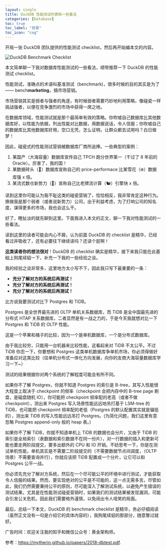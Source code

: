 ```yaml
---
layout: single 
title: DuckDB 性能测试列表和一些看法
categories: [Database]
toc: true
toc_label: "目录"
toc_icon: "cog"
---
```


开局一张 DuckDB 团队提供的性能测试 checklist，然后再开始编本文的内容。

![DuckDB Benchmark Checklist](https://note-1253446680.cos.ap-beijing.myqcloud.com/baf91902-3db4-4f4d-a7b2-d667b813a3f1.png)

本文简单聊一下我对数据库性能测试的一些看法，顺带推荐一下 DuckDB 的性能测试 checklist。

性能测试，准确点的术语叫基准测试（benchmark)，很多时候的目的其实是为了 —— bench**marketing**，搞市场营销。

市场营销其实是弱者与强者的角逐，有时候弱者需要巧妙地利用策略，像碰瓷一样挑战强者，以便在竞争激烈的市场中获得一席之地。

在数据库领域，性能测试就是那个最简单有效的策略。你吹嘘自己数据库比其他数据库好，以性能为依据，列出性能对比数据，用数据说话，令人信服；你吹嘘自己的数据库比其他数据库好用，空口无凭，怎么证明，让群众都去试用吗？白日做梦！

因此，碰瓷式的性能测试营销被数据库厂商所追捧。一些典型的案例：
1. 某国产（大海容量）数据库宣传自己 TPCH 跑分世界第一（干过了 8 年前的 Oracle）。厉害了，我的国！
2. 某数据砖头（🧱）数据库宣称自己的 price-performace 比某雪花（❄️）数据库强 x 倍。
3. 某流式数仓新势力（🌊）宣称自己比老牌流计算（🐿）引擎快 x 倍。

读到这里你可能认为我不耻这类的碰瓷营销了，恰恰相反，我非常肯定这种行为。换做我是那个弱者（或者说新势力）公司，出于利益考虑，为了打响公司的知名度，谋得更多的市场，我也会这么干。

好了，瞎扯淡的就先聊到这里。下面我进入本文的正文，聊一下我对性能测试的一些看法。

读到这里的读者可能会内心不屑，认为前面 DuckDB 的 checklist 是精华，已经看过并吸收了，还有必要往下继续读吗？还读个屁啊！

**这类读者你的想法很对**！DuckDB 的 checklist 确实是精华，接下来我只能在此基础上狗尾续貂一下，补充一下我的一些经验之谈。

我的经验之谈非常多，这里地方太小写不下，因此我只写下最重要的一条：
- **充分了解对方的系统后再测试！**
- **充分了解对方的系统后再测试！**
- **充分了解对方的系统后再测试！**

比方说我要测试对比下 Postgres 和 TiDB。

Postgres 是全世界最先进的 OLTP 单机关系数据库，而 TiDB 是全中国最先进的分布式 HTAP 关系数据库，二者显然是有一战之力的，于是今天我就想对比一下 Postgres 和 TiDB 的 OLTP 性能。

这是一个苹果和橘子的比较，因为一个是单机数据库，一个是分布式数据库。

由于我比较穷，只能用一台机器来比较性能，这看起来对 TiDB 不太公平。不过 TiDB 你忍一下，你要想和 Postgres 这类单机数据库争单机市场，你必须得做好准备应对这类比较（往单机分布式一体化方向发展，向你的友商大海容量数据库学习一下~）

测试的结果根据你对两个系统的了解程度可能会有所不同。

如果你不了解 Postgres，你就不知道 Postgres 的索引是 B-tree，其写入性能很大程度上取决于 checkpoint 的频率（checkpoint 会把内存中的 B-tree page 刷盘，是磁盘随机 IO），你可能把 checkpoint 频率配的老高（或者不做 checkpoint），测出来 Postgres 写入场景性能远远地吊打基于 LSM-tree 的 TiDB，也可能把 checkpoint 频率配的老低（Postgres 的默认配置其实就是偏低的），测出来 TiDB 的写入性能远远吊打 Postgres。(为简化问题，我们这里有意忽略 Postgres append-only 般的 heap 表。)

如果你不了解 TiDB，你就不知道单机上 TiDB 的数据也会分片，又由于 TiDB 的索引是全局索引（表数据和索引数据不在同一份片），对一行数据的插入和更新可能也要走两阶段提交，要多出额外的 CPU 和 IO 开销。不妨思考一下，你是在测试单机性能，单机其实是不需要二阶段提交的（不需要数据节点间调度，（OLTP 场景）不需要查询并行），你就应该把 TiDB 配置成一个分片，让它可以和 Postgres 公平一战。

你必须先充分了解对方系统，然后在一个尽可能公平的环境中进行测试，才能获取令人信服的结果。然而，要实现绝对的公平是不可能的，这一点无需多言。尽管如此，我们仍然需要秉持公平的原则，尽可能深入了解测试系统，以避免产生错误的测试结果。尤其是在性能测试碰瓷营销时，如果我们的测试结果被发现漏洞，可能会引发公关危机，因此我们需要格外谨慎，以免闹出令人哑笑的局面。

最后，总结一下本文，DuckDB 的 benchmark checklist 是精华，务必仔细阅读（虽然正文没有一句是介绍它的具体内容的），我狗尾续貂的那部分，随意瞥过就好。

广告时间：欢迎关注我的知乎和微信公众号：黄金架构师。

参考：https://mytherin.github.io/papers/2018-dbtest.pdf.